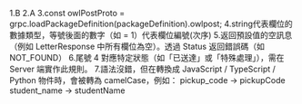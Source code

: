 1.B
2.A
3.const owlPostProto = grpc.loadPackageDefinition(packageDefinition).owlpost;
4.string代表欄位的數據類型，等號後面的數字（如 = 1）代表欄位編號(次序)
5.返回預設值的空訊息（例如 LetterResponse 中所有欄位為空）。透過 Status 返回錯誤碼（如 NOT_FOUND）
6.尾號 4 對應特定狀態（如「已送達」或「特殊處理」），需在 Server 端實作此規則。
7.語法沒錯，但在轉換成 JavaScript / TypeScript / Python 物件時，會被轉為 camelCase，例如：
    pickup_code → pickupCode
    student_name → studentName